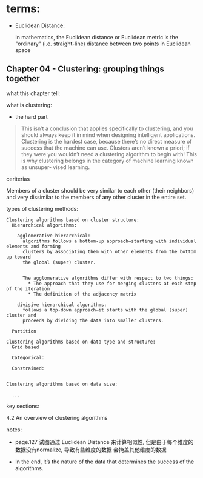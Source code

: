 # terms:


* Euclidean Distance:

    In mathematics, the Euclidean distance or Euclidean metric is the "ordinary" (i.e. straight-line)
    distance between two points in Euclidean space




## Chapter 04  -  Clustering: grouping things together



what this chapter tell:


what is clustering:

* the hard part

>This isn’t a conclusion that applies specifically to clustering, and you should always keep it in mind when designing intelligent applications. Clustering is the hardest case, because there’s no direct measure of success that the machine can use. Clusters aren’t known a priori; if they were you wouldn’t need a clustering algorithm to begin with! This is why clustering belongs in the category of machine learning known as unsuper- vised learning.

ceriterias

Members of a cluster should be very similar to each other (their neighbors) and very dissimilar to the
members of any other cluster in the entire set.



types of clustering methods:

    Clustering algorithms based on cluster structure:
      Hierarchical algorithms:

        agglomerative hierarchical:
          algorithms follows a bottom-up approach—starting with individual elements and forming
          clusters by associating them with other elements from the bottom up toward
          the global (super) cluster.


          The agglomerative algorithms differ with respect to two things:
            * The approach that they use for merging clusters at each step of the iteration
            * The definition of the adjacency matrix

        divisive hierarchical algorithms:
          follows a top-down approach—it starts with the global (super) cluster and
          proceeds by dividing the data into smaller clusters.  

      Partition

    Clustering algorithms based on data type and structure:
      Grid based

      Categorical:

      Constrained:


    Clustering algorithms based on data size:

      ...







key sections:

  4.2 An overview of clustering algorithms







notes:

* page.127 试图通过 Euclidean Distance 来计算相似性, 但是由于每个维度的数据没有normalize, 导致有些维度的数据
会掩盖其他维度的数据


* In the end, it’s the nature of the data that determines the success of the algorithms.
